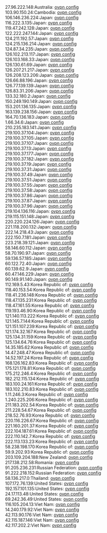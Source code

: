 27.96.222.148:Australia: [ovpn config](vpn/27_96_222_148.ovpn)  
103.90.150.24:Cambodia: [ovpn config](vpn/103_90_150_24.ovpn)  
106.146.236.224:Japan: [ovpn config](vpn/106_146_236_224.ovpn)  
116.222.3.135:Japan: [ovpn config](vpn/116_222_3_135.ovpn)  
119.47.242.128:Japan: [ovpn config](vpn/119_47_242_128.ovpn)  
122.222.247.144:Japan: [ovpn config](vpn/122_222_247_144.ovpn)  
124.211.192.57:Japan: [ovpn config](vpn/124_211_192_57.ovpn)  
124.215.136.214:Japan: [ovpn config](vpn/124_215_136_214.ovpn)  
124.87.34.235:Japan: [ovpn config](vpn/124_87_34_235.ovpn)  
126.102.213.117:Japan: [ovpn config](vpn/126_102_213_117.ovpn)  
126.103.168.33:Japan: [ovpn config](vpn/126_103_168_33.ovpn)  
126.130.61.69:Japan: [ovpn config](vpn/126_130_61_69.ovpn)  
126.207.21.217:Japan: [ovpn config](vpn/126_207_21_217.ovpn)  
126.208.123.206:Japan: [ovpn config](vpn/126_208_123_206.ovpn)  
126.66.88.196:Japan: [ovpn config](vpn/126_66_88_196.ovpn)  
126.77.139.139:Japan: [ovpn config](vpn/126_77_139_139.ovpn)  
126.83.31.206:Japan: [ovpn config](vpn/126_83_31_206.ovpn)  
133.32.180.2:Japan: [ovpn config](vpn/133_32_180_2.ovpn)  
150.249.190.149:Japan: [ovpn config](vpn/150_249_190_149.ovpn)  
153.201.136.135:Japan: [ovpn config](vpn/153_201_136_135.ovpn)  
163.139.238.156:Japan: [ovpn config](vpn/163_139_238_156.ovpn)  
164.70.136.183:Japan: [ovpn config](vpn/164_70_136_183.ovpn)  
1.66.34.6:Japan: [ovpn config](vpn/1_66_34_6.ovpn)  
210.235.183.141:Japan: [ovpn config](vpn/210_235_183_141.ovpn)  
219.100.37.104:Japan: [ovpn config](vpn/219_100_37_104.ovpn)  
219.100.37.105:Japan: [ovpn config](vpn/219_100_37_105.ovpn)  
219.100.37.107:Japan: [ovpn config](vpn/219_100_37_107.ovpn)  
219.100.37.13:Japan: [ovpn config](vpn/219_100_37_13.ovpn)  
219.100.37.177:Japan: [ovpn config](vpn/219_100_37_177.ovpn)  
219.100.37.182:Japan: [ovpn config](vpn/219_100_37_182.ovpn)  
219.100.37.19:Japan: [ovpn config](vpn/219_100_37_19.ovpn)  
219.100.37.31:Japan: [ovpn config](vpn/219_100_37_31.ovpn)  
219.100.37.49:Japan: [ovpn config](vpn/219_100_37_49.ovpn)  
219.100.37.51:Japan: [ovpn config](vpn/219_100_37_51.ovpn)  
219.100.37.55:Japan: [ovpn config](vpn/219_100_37_55.ovpn)  
219.100.37.58:Japan: [ovpn config](vpn/219_100_37_58.ovpn)  
219.100.37.86:Japan: [ovpn config](vpn/219_100_37_86.ovpn)  
219.100.37.87:Japan: [ovpn config](vpn/219_100_37_87.ovpn)  
219.100.37.96:Japan: [ovpn config](vpn/219_100_37_96.ovpn)  
219.104.136.116:Japan: [ovpn config](vpn/219_104_136_116.ovpn)  
219.115.151.148:Japan: [ovpn config](vpn/219_115_151_148.ovpn)  
220.220.224.126:Japan: [ovpn config](vpn/220_220_224_126.ovpn)  
221.118.200.132:Japan: [ovpn config](vpn/221_118_200_132.ovpn)  
222.14.218.43:Japan: [ovpn config](vpn/222_14_218_43.ovpn)  
222.150.7.181:Japan: [ovpn config](vpn/222_150_7_181.ovpn)  
223.218.39.121:Japan: [ovpn config](vpn/223_218_39_121.ovpn)  
58.146.60.112:Japan: [ovpn config](vpn/58_146_60_112.ovpn)  
58.70.190.97:Japan: [ovpn config](vpn/58_70_190_97.ovpn)  
59.136.57.185:Japan: [ovpn config](vpn/59_136_57_185.ovpn)  
60.122.72.40:Japan: [ovpn config](vpn/60_122_72_40.ovpn)  
60.139.62.9:Japan: [ovpn config](vpn/60_139_62_9.ovpn)  
60.47.146.229:Japan: [ovpn config](vpn/60_47_146_229.ovpn)  
90.149.91.140:Japan: [ovpn config](vpn/90_149_91_140.ovpn)  
112.169.5.43:Korea Republic of: [ovpn config](vpn/112_169_5_43.ovpn)  
118.40.153.54:Korea Republic of: [ovpn config](vpn/118_40_153_54.ovpn)  
118.41.236.148:Korea Republic of: [ovpn config](vpn/118_41_236_148.ovpn)  
118.47.135.231:Korea Republic of: [ovpn config](vpn/118_47_135_231.ovpn)  
118.47.161.55:Korea Republic of: [ovpn config](vpn/118_47_161_55.ovpn)  
119.193.46.90:Korea Republic of: [ovpn config](vpn/119_193_46_90.ovpn)  
121.140.113.222:Korea Republic of: [ovpn config](vpn/121_140_113_222.ovpn)  
121.145.7.144:Korea Republic of: [ovpn config](vpn/121_145_7_144.ovpn)  
121.151.107.239:Korea Republic of: [ovpn config](vpn/121_151_107_239.ovpn)  
121.174.32.167:Korea Republic of: [ovpn config](vpn/121_174_32_167.ovpn)  
125.134.31.159:Korea Republic of: [ovpn config](vpn/125_134_31_159.ovpn)  
125.134.64.76:Korea Republic of: [ovpn config](vpn/125_134_64_76.ovpn)  
14.35.185.62:Korea Republic of: [ovpn config](vpn/14_35_185_62.ovpn)  
14.47.248.47:Korea Republic of: [ovpn config](vpn/14_47_248_47.ovpn)  
14.52.197.24:Korea Republic of: [ovpn config](vpn/14_52_197_24.ovpn)  
168.126.162.83:Korea Republic of: [ovpn config](vpn/168_126_162_83.ovpn)  
175.121.178.81:Korea Republic of: [ovpn config](vpn/175_121_178_81.ovpn)  
175.212.246.4:Korea Republic of: [ovpn config](vpn/175_212_246_4.ovpn)  
182.212.115.134:Korea Republic of: [ovpn config](vpn/182_212_115_134.ovpn)  
183.100.24.161:Korea Republic of: [ovpn config](vpn/183_100_24_161.ovpn)  
183.102.210.83:Korea Republic of: [ovpn config](vpn/183_102_210_83.ovpn)  
1.11.246.3:Korea Republic of: [ovpn config](vpn/1_11_246_3.ovpn)  
1.240.225.206:Korea Republic of: [ovpn config](vpn/1_240_225_206.ovpn)  
211.183.202.54:Korea Republic of: [ovpn config](vpn/211_183_202_54.ovpn)  
211.228.54.67:Korea Republic of: [ovpn config](vpn/211_228_54_67.ovpn)  
218.52.76.93:Korea Republic of: [ovpn config](vpn/218_52_76_93.ovpn)  
220.116.226.67:Korea Republic of: [ovpn config](vpn/220_116_226_67.ovpn)  
221.160.201.37:Korea Republic of: [ovpn config](vpn/221_160_201_37.ovpn)  
222.104.187.61:Korea Republic of: [ovpn config](vpn/222_104_187_61.ovpn)  
222.110.142.7:Korea Republic of: [ovpn config](vpn/222_110_142_7.ovpn)  
222.113.133.23:Korea Republic of: [ovpn config](vpn/222_113_133_23.ovpn)  
58.238.198.170:Korea Republic of: [ovpn config](vpn/58_238_198_170.ovpn)  
59.9.202.93:Korea Republic of: [ovpn config](vpn/59_9_202_93.ovpn)  
203.109.204.188:New Zealand: [ovpn config](vpn/203_109_204_188.ovpn)  
217.138.212.58:Romania: [ovpn config](vpn/217_138_212_58.ovpn)  
91.205.236.231:Russian Federation: [ovpn config](vpn/91_205_236_231.ovpn)  
91.222.218.152:Russian Federation: [ovpn config](vpn/91_222_218_152.ovpn)  
58.136.217.0:Thailand: [ovpn config](vpn/58_136_217_0.ovpn)  
107.172.76.139:United States: [ovpn config](vpn/107_172_76_139.ovpn)  
192.157.101.135:United States: [ovpn config](vpn/192_157_101_135.ovpn)  
24.17.113.48:United States: [ovpn config](vpn/24_17_113_48.ovpn)  
69.242.36.49:United States: [ovpn config](vpn/69_242_36_49.ovpn)  
116.105.204.13:Viet Nam: [ovpn config](vpn/116_105_204_13.ovpn)  
14.240.179.92:Viet Nam: [ovpn config](vpn/14_240_179_92.ovpn)  
42.113.90.176:Viet Nam: [ovpn config](vpn/42_113_90_176.ovpn)  
42.115.187.146:Viet Nam: [ovpn config](vpn/42_115_187_146.ovpn)  
42.117.202.2:Viet Nam: [ovpn config](vpn/42_117_202_2.ovpn)  
